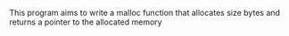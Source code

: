 This program aims to write a malloc function that allocates size bytes and returns a pointer to the allocated
memory
